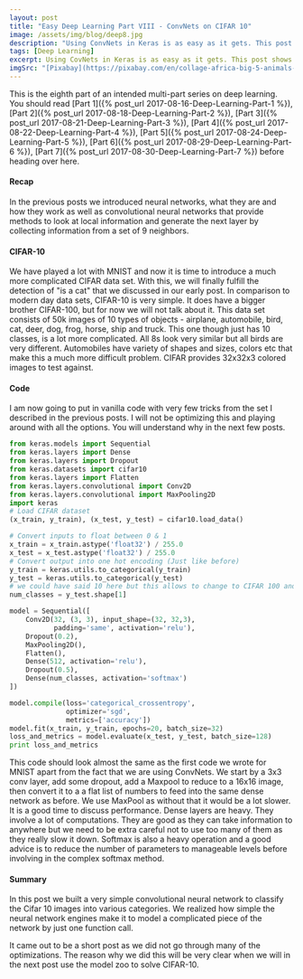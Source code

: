 ```yaml
---
layout: post
title: "Easy Deep Learning Part VIII - ConvNets on CIFAR 10"
image: /assets/img/blog/deep8.jpg
description: "Using ConvNets in Keras is as easy as it gets. This post shows some sample code."
tags: [Deep Learning]
excerpt: Using CovNets in Keras is as easy as it gets. This post shows some sample code.
imgSrc: "[Pixabay](https://pixabay.com/en/collage-africa-big-5-animals-lion-1803066/)"
---
```


This is the eighth part of an intended multi-part series on deep learning. You should read [Part 1]({% post_url 2017-08-16-Deep-Learning-Part-1 %}), [Part 2]({% post_url 2017-08-18-Deep-Learning-Part-2 %}), [Part 3]({% post_url 2017-08-21-Deep-Learning-Part-3 %}), [Part 4]({% post_url 2017-08-22-Deep-Learning-Part-4 %}), [Part 5]({% post_url 2017-08-24-Deep-Learning-Part-5 %}), [Part 6]({% post_url 2017-08-29-Deep-Learning-Part-6 %}), [Part 7]({% post_url 2017-08-30-Deep-Learning-Part-7 %}) before heading over here.

#### Recap
In the previous posts we introduced neural networks, what they are and how they work as well as convolutional neural networks that provide methods to look at local information and generate the next layer by collecting information from a set of 9 neighbors.

#### CIFAR-10
We have played a lot with MNIST and now it is time to introduce a much more complicated CIFAR data set. With this, we will finally fulfill the detection of "is a cat" that we discussed in our early post. In comparison to modern day data sets, CIFAR-10 is very simple. It does have a bigger brother CIFAR-100, but for now we will not talk about it. This data set consists of 50k images of 10 types of objects - airplane, automobile, bird, cat, deer, dog, frog, horse, ship and truck. This one though just has 10 classes, is a lot more complicated. All 8s look very similar but all birds are very different. Automobiles have variety of shapes and sizes, colors etc that make this a much more difficult problem. CIFAR provides 32x32x3 colored images to test against.

#### Code
I am now going to put in vanilla code with very few tricks from the set I described in the previous posts. I will not be optimizing this and playing around with all the options. You will understand why in the next few posts.

```python
from keras.models import Sequential
from keras.layers import Dense
from keras.layers import Dropout
from keras.datasets import cifar10
from keras.layers import Flatten
from keras.layers.convolutional import Conv2D
from keras.layers.convolutional import MaxPooling2D
import keras
# Load CIFAR dataset
(x_train, y_train), (x_test, y_test) = cifar10.load_data()

# Convert inputs to float between 0 & 1
x_train = x_train.astype('float32') / 255.0
x_test = x_test.astype('float32') / 255.0
# Convert output into one hot encoding (Just like before)
y_train = keras.utils.to_categorical(y_train)
y_test = keras.utils.to_categorical(y_test)
# we could have said 10 here but this allows to change to CIFAR 100 and work with the same code.
num_classes = y_test.shape[1]

model = Sequential([
    Conv2D(32, (3, 3), input_shape=(32, 32,3),
           padding='same', activation='relu'),
    Dropout(0.2),
    MaxPooling2D(),
    Flatten(),
    Dense(512, activation='relu'),
    Dropout(0.5),
    Dense(num_classes, activation='softmax')
])

model.compile(loss='categorical_crossentropy',
              optimizer='sgd',
              metrics=['accuracy'])
model.fit(x_train, y_train, epochs=20, batch_size=32)
loss_and_metrics = model.evaluate(x_test, y_test, batch_size=128)
print loss_and_metrics

```

This code should look almost the same as the first code we wrote for MNIST apart from the fact that we are using ConvNets. We start by a 3x3 conv layer, add some dropout, add a Maxpool to reduce to a 16x16 image, then convert it to a a flat list of numbers to feed into the same dense network as before. We use MaxPool as without that it would be a lot slower. It is a good time to discuss performance. Dense layers are heavy. They involve a lot of computations. They are good as they can take information to anywhere but we need to be extra careful not to use too many of them as they really slow it down. Softmax is also a heavy operation and a good advice is to reduce the number of parameters to manageable levels before involving in the complex softmax method.

#### Summary
In this post we built a very simple convolutional neural network to classify the Cifar 10 images into various categories. We realized how simple the neural network engines make it to model a complicated piece of the network by just one function call.

It came out to be a short post as we did not go through many of the optimizations. The reason why we did this will be very clear when we will in the next post use the model zoo to solve CIFAR-10.
